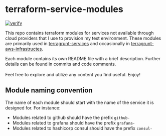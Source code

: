 # terraform-service-modules

[![verify](https://github.com/mateusz-uminski/terraform-service-modules/actions/workflows/verify.yaml/badge.svg)](https://github.com/mateusz-uminski/terraform-service-modules/actions/workflows/verify.yaml)

This repo contains terraform modules for services not available through cloud providers that I use to provision my test environment. These modules are primarily used in [terragrunt-services](https://github.com/mateusz-uminski/terragrunt-services) and occasionally in [terragrunt-aws-infrastructes](https://github.com/mateusz-uminski/terragrunt-aws-infrastructures).

Each module contains its own README file with a brief description. Further details can be found in commits and code comments.
<br><br>
Feel free to explore and utilize any content you find useful.
Enjoy!

## Module naming convention
The name of each module should start with the name of the service it is designed for. For instance:
- Modules related to github should have the prefix `github-`
- Modules related to grafana should have the prefix `grafana-`
- Modules related to hashicorp consul should have the prefix `consul-`
